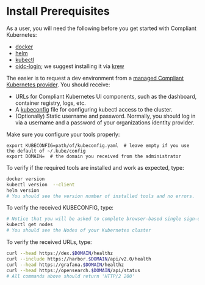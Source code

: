 # Install Prerequisites

<!--user-demo-setup-start-->

As a user, you will need the following before you get started with Compliant Kubernetes:

* [docker](https://docs.docker.com/get-docker/)
* [helm](https://helm.sh/docs/intro/install/)
* [kubectl](https://kubernetes.io/docs/tasks/tools/install-kubectl/)
* [oidc-login](https://github.com/int128/kubelogin); we suggest installing it via [krew](https://github.com/kubernetes-sigs/krew)

The easier is to request a dev environment from a [managed Compliant Kubernetes provider](https://elastisys.com). You should receive:

* URLs for Compliant Kubernetes UI components, such as the dashboard, container registry, logs, etc.
* A [kubeconfig](https://kubernetes.io/docs/concepts/configuration/organize-cluster-access-kubeconfig/) file for configuring kubectl access to the cluster.
* (Optionally) Static username and password. Normally, you should log in via a username and a password of your organizations identity provider.

Make sure you configure your tools properly:

```
export KUBECONFIG=path/of/kubeconfig.yaml  # leave empty if you use the default of ~/.kube/config
export DOMAIN=  # the domain you received from the administrator
```

To verify if the required tools are installed and work as expected, type:

```bash
docker version
kubectl version  --client
helm version
# You should see the version number of installed tools and no errors.
```

To verify the received KUBECONFIG, type:

```bash
# Notice that you will be asked to complete browser-based single sign-on
kubectl get nodes
# You should see the Nodes of your Kubernetes cluster
```

To verify the received URLs, type:

```bash
curl --head https://dex.$DOMAIN/healthz
curl --include https://harbor.$DOMAIN/api/v2.0/health
curl --head https://grafana.$DOMAIN/healthz
curl --head https://opensearch.$DOMAIN/api/status
# All commands above should return 'HTTP/2 200'
```

<!--user-demo-setup-end-->
